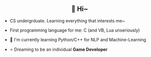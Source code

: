 <h2 align="center">👋 Hi~ </h2>

- CS undergrduate. Learning everything that interests me~

- First programming language for me: C (and VB, Lua unseriously)

- 🌱 I'm currently learning Python/C++ for NLP and Machine-Learning

- ⭐ Dreaming to be an individual **Game Developer** 

<!--
**Locietta/Locietta** is a ✨ _special_ ✨ repository because its `README.md` (this file) appears on your GitHub profile.

Here are some ideas to get you started:

- 🔭 I’m currently working on ...
- 🌱 I’m currently learning ...
- 👯 I’m looking to collaborate on ...
- 🤔 I’m looking for help with ...
- 💬 Ask me about ...
- 📫 How to reach me: ...
- 😄 Pronouns: ...
- ⚡ Fun fact: ...
-->
